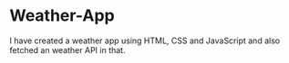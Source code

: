 # Weather-App
I have created a weather app using HTML, CSS and JavaScript and also fetched an weather API in that.
